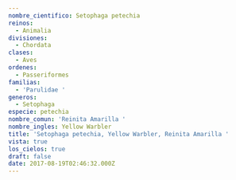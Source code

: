 ```yaml
---
nombre_cientifico: Setophaga petechia
reinos:
  - Animalia
divisiones:
  - Chordata
clases:
  - Aves
ordenes:
  - Passeriformes
familias:
  - 'Parulidae '
generos:
  - Setophaga
especie: petechia
nombre_comun: 'Reinita Amarilla '
nombre_ingles: Yellow Warbler
title: 'Setophaga petechia, Yellow Warbler, Reinita Amarilla '
vista: true
los_cielos: true
draft: false
date: 2017-08-19T02:46:32.000Z
---
```


